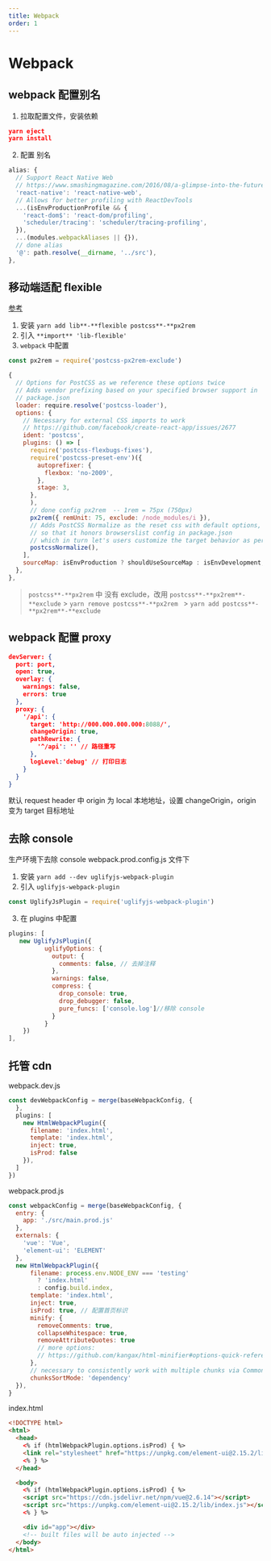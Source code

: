 ```yaml
---
title: Webpack
order: 1
---
```


# Webpack

## webpack 配置别名

1. 拉取配置文件，安装依赖

```json
yarn eject
yarn install
```

2. 配置 别名

```javascript
alias: {
  // Support React Native Web
  // https://www.smashingmagazine.com/2016/08/a-glimpse-into-the-future-with-react-native-for-we
  'react-native': 'react-native-web',
  // Allows for better profiling with ReactDevTools
  ...(isEnvProductionProfile && {
    'react-dom$': 'react-dom/profiling',
    'scheduler/tracing': 'scheduler/tracing-profiling',
  }),
  ...(modules.webpackAliases || {}),
  // done alias
  '@': path.resolve(__dirname, '../src'),
},
```

## 移动端适配 flexible

[参考](https://zhuanlan.zhihu.com/p/148529375)

1. 安装 `yarn add lib**-**flexible postcss**-**px2rem`
2. 引入 `**import** 'lib-flexible'`
3. `webpack` 中配置

```javascript
const px2rem = require('postcss-px2rem-exclude')
```

```javascript
{
  // Options for PostCSS as we reference these options twice
  // Adds vendor prefixing based on your specified browser support in
  // package.json
  loader: require.resolve('postcss-loader'),
  options: {
    // Necessary for external CSS imports to work
    // https://github.com/facebook/create-react-app/issues/2677
    ident: 'postcss',
    plugins: () => [
      require('postcss-flexbugs-fixes'),
      require('postcss-preset-env')({
        autoprefixer: {
          flexbox: 'no-2009',
        },
        stage: 3,
      },
      ),
      // done config px2rem  -- 1rem = 75px (750px)
      px2rem({ remUnit: 75, exclude: /node_modules/i }),
      // Adds PostCSS Normalize as the reset css with default options,
      // so that it honors browserslist config in package.json
      // which in turn let's users customize the target behavior as per their needs.
      postcssNormalize(),
    ],
    sourceMap: isEnvProduction ? shouldUseSourceMap : isEnvDevelopment,
  },
},
```

> `postcss**-**px2rem` 中 没有 exclude，改用 `postcss**-**px2rem**-**exclude` > `yarn remove postcss**-**px2rem ` > `yarn add postcss**-**px2rem**-**exclude`

## webpack 配置 proxy

```json
devServer: {
  port: port,
  open: true,
  overlay: {
    warnings: false,
    errors: true
  },
  proxy: {
    '/api': {
      target: 'http://000.000.000.000:8088/',
      changeOrigin: true,
      pathRewrite: {
        '^/api': '' // 路径重写
      },
      logLevel:'debug' // 打印日志
    }
  }
}
```

默认 request header 中 origin 为 local 本地地址，设置 changeOrigin，origin 变为 target 目标地址

## 去除 console

生产环境下去除 console
webpack.prod.config.js 文件下

1. 安装 `yarn add --dev uglifyjs-webpack-plugin`
2. 引入 `uglifyjs-webpack-plugin`

```javascript
const UglifyJsPlugin = require('uglifyjs-webpack-plugin')
```

3. 在 plugins 中配置

```javascript
plugins: [
   new UglifyJsPlugin({
          uglifyOptions: {
            output: {
              comments: false, // 去掉注释
            },
            warnings: false,
            compress: {
              drop_console: true,
              drop_debugger: false,
              pure_funcs: ['console.log']//移除 console
            }
          }
    })
],
```

## 托管 cdn

webpack.dev.js

```javascript
const devWebpackConfig = merge(baseWebpackConfig, {
  },
  plugins: [
    new HtmlWebpackPlugin({
      filename: 'index.html',
      template: 'index.html',
      inject: true,
      isProd: false
    }),
  ]
})
```

webpack.prod.js

```javascript
const webpackConfig = merge(baseWebpackConfig, {
  entry: {
    app: './src/main.prod.js'
  },
  externals: {
    'vue': 'Vue',
    'element-ui': 'ELEMENT'
  },
  new HtmlWebpackPlugin({
      filename: process.env.NODE_ENV === 'testing'
        ? 'index.html'
        : config.build.index,
      template: 'index.html',
      inject: true,
      isProd: true, // 配置首页标识
      minify: {
        removeComments: true,
        collapseWhitespace: true,
        removeAttributeQuotes: true
        // more options:
        // https://github.com/kangax/html-minifier#options-quick-reference
      },
      // necessary to consistently work with multiple chunks via CommonsChunkPlugin
      chunksSortMode: 'dependency'
  }),
}
```

index.html

```html
<!DOCTYPE html>
<html>
  <head>
    <% if (htmlWebpackPlugin.options.isProd) { %>
    <link rel="stylesheet" href="https://unpkg.com/element-ui@2.15.2/lib/theme-chalk/index.css" />
    <% } %>
  </head>

  <body>
    <% if (htmlWebpackPlugin.options.isProd) { %>
    <script src="https://cdn.jsdelivr.net/npm/vue@2.6.14"></script>
    <script src="https://unpkg.com/element-ui@2.15.2/lib/index.js"></script>
    <% } %>

    <div id="app"></div>
    <!-- built files will be auto injected -->
  </body>
</html>
```

##
